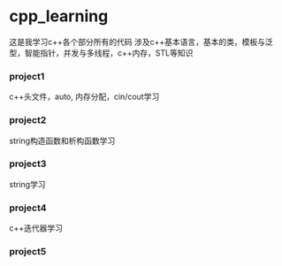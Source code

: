 # cpp_learning这是我学习c++各个部分所有的代码涉及c++基本语言，基本的类，模板与泛型，智能指针，并发与多线程，c++内存，STL等知识<h3>project1</h3>c++头文件，auto, 内存分配，cin/cout学习<h3>project2</h3>string构造函数和析构函数学习<h3>project3</h3>string学习<h3>project4</h3>c++迭代器学习<h3>project5</h3>
